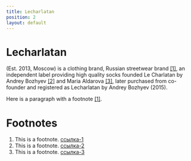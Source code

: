 ```yaml
---
title: Lecharlatan
position: 2
layout: default
---
```


# Lecharlatan

(Est. 2013, Moscow) is a clothing brand, Russian streetwear brand <span id="a1">[[1]](#f1)</span>, an independent label providing high quality socks founded Le Charlatan by Andrey Bozhyev <span id="a2">[[2]](#f2)</span> and Maria Aldarova <span id="a3">[[3]](#f3)</span>, later purchased from co-founder and registered as Lecharlatan by Andrey Bozhyev (2015).

Here is a paragraph with a footnote <span id="a1">[[1]](#f1)</span>.

# Footnotes

1. <span id="f1"></span> This is a footnote. [ссылка-1](#a1)
1. <span id="f2"></span> This is a footnote. [ссылка-2](#a2)
1. <span id="f3"></span> This is a footnote. [ссылка-3](#a3)




